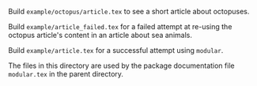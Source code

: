Build `example/octopus/article.tex` to see a short article about octopuses.

Build `example/article_failed.tex` for a failed attempt at re-using the octopus article's content in an article about sea animals.

Build `example/article.tex` for a successful attempt using `modular`.

The files in this directory are used by the package documentation file `modular.tex` in the parent directory.

